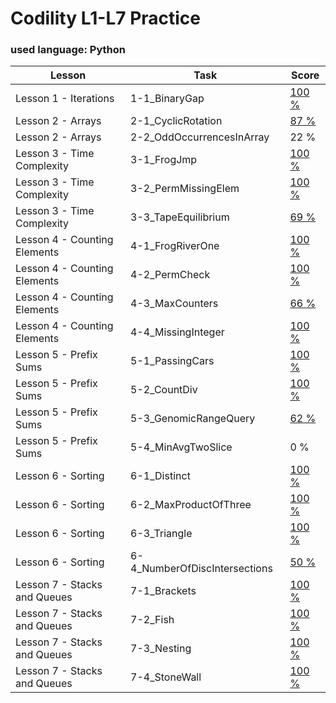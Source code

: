 # **Codility L1-L7 Practice**
### **used language: Python**
Lesson|Task|Score
----|---------|---------|
Lesson 1 - Iterations|1-1_BinaryGap|[100 %](https://app.codility.com/demo/results/trainingJ45AFM-5QP/)
Lesson 2 - Arrays|2-1_CyclicRotation|[87 %](https://app.codility.com/demo/results/trainingFRAXV3-8U9/)
Lesson 2 - Arrays|2-2_OddOccurrencesInArray|22 %
Lesson 3 - Time Complexity|3-1_FrogJmp|[100 %](https://app.codility.com/demo/results/trainingFYPNER-ATD/)
Lesson 3 - Time Complexity|3-2_PermMissingElem|[100 %](https://app.codility.com/demo/results/trainingYJ6KF7-F8Z/)
Lesson 3 - Time Complexity|3-3_TapeEquilibrium|[69 %](https://app.codility.com/demo/results/training5V2KRG-S4B/)
Lesson 4 - Counting Elements|4-1_FrogRiverOne|[100 %](https://app.codility.com/demo/results/trainingZHG7CX-E9S/)
Lesson 4 - Counting Elements|4-2_PermCheck|[100 %](https://app.codility.com/demo/results/training6VBJRY-Z3F/)
Lesson 4 - Counting Elements|4-3_MaxCounters|[66 %](https://app.codility.com/demo/results/trainingB77KU8-2NK/)
Lesson 4 - Counting Elements|4-4_MissingInteger|[100 %](https://app.codility.com/demo/results/trainingP5YJK9-6HW/)
Lesson 5 - Prefix Sums|5-1_PassingCars|[100 %](https://app.codility.com/demo/results/training4GM4DP-MDG/)
Lesson 5 - Prefix Sums|5-2_CountDiv|[100 %](https://app.codility.com/demo/results/trainingMYEBEY-C83/)
Lesson 5 - Prefix Sums|5-3_GenomicRangeQuery|[62 %](https://app.codility.com/demo/results/trainingRRNP9F-SSP/)
Lesson 5 - Prefix Sums|5-4_MinAvgTwoSlice|0 %
Lesson 6 - Sorting|6-1_Distinct|[100 %](https://app.codility.com/demo/results/training6HEUWA-J6J/)
Lesson 6 - Sorting|6-2_MaxProductOfThree|[100 %](https://app.codility.com/demo/results/trainingBZH5SJ-JNW/)
Lesson 6 - Sorting|6-3_Triangle|[100 %](https://app.codility.com/demo/results/trainingQYYMCA-TKN/)
Lesson 6 - Sorting|6-4_NumberOfDiscIntersections|[50 %](https://app.codility.com/demo/results/trainingZVNMPR-A9F/)
Lesson 7 - Stacks and Queues|7-1_Brackets|[100 %](https://app.codility.com/demo/results/training362HXK-Y5N/)
Lesson 7 - Stacks and Queues|7-2_Fish|[100 %](https://app.codility.com/demo/results/training8VS725-QR4/)
Lesson 7 - Stacks and Queues|7-3_Nesting|[100 %](https://app.codility.com/demo/results/trainingNR833T-F7Q/)
Lesson 7 - Stacks and Queues|7-4_StoneWall|[100 %](https://app.codility.com/demo/results/training6RGQ2V-JX3/)
